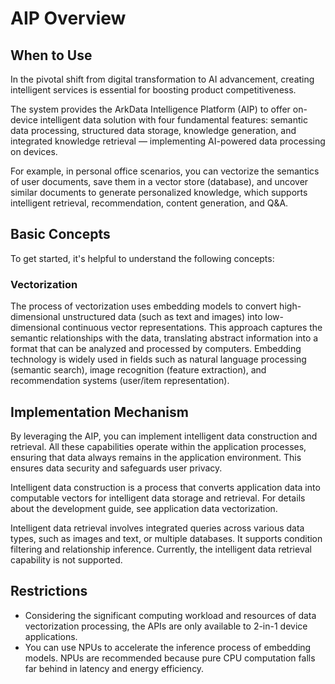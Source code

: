 # AIP Overview

## When to Use

In the pivotal shift from digital transformation to AI advancement, creating intelligent services is essential for boosting product competitiveness.

The system provides the ArkData Intelligence Platform (AIP) to offer on-device intelligent data solution with four fundamental features: semantic data processing, structured data storage, knowledge generation, and integrated knowledge retrieval — implementing AI-powered data processing on devices.

For example, in personal office scenarios, you can vectorize the semantics of user documents, save them in a vector store (database), and uncover similar documents to generate personalized knowledge, which supports intelligent retrieval, recommendation, content generation, and Q&A.

## Basic Concepts

To get started, it's helpful to understand the following concepts:

### Vectorization
The process of vectorization uses embedding models to convert high-dimensional unstructured data (such as text and images) into low-dimensional continuous vector representations. This approach captures the semantic relationships with the data, translating abstract information into a format that can be analyzed and processed by computers. Embedding technology is widely used in fields such as natural language processing (semantic search), image recognition (feature extraction), and recommendation systems (user/item representation).

## Implementation Mechanism

By leveraging the AIP, you can implement intelligent data construction and retrieval. All these capabilities operate within the application processes, ensuring that data always remains in the application environment. This ensures data security and safeguards user privacy.

Intelligent data construction is a process that converts application data into computable vectors for intelligent data storage and retrieval. For details about the development guide, see application data vectorization.

Intelligent data retrieval involves integrated queries across various data types, such as images and text, or multiple databases. It supports condition filtering and relationship inference. Currently, the intelligent data retrieval capability is not supported.

## Restrictions

- Considering the significant computing workload and resources of data vectorization processing, the APIs are only available to 2-in-1 device applications.
- You can use NPUs to accelerate the inference process of embedding models. NPUs are recommended because pure CPU computation falls far behind in latency and energy efficiency.
